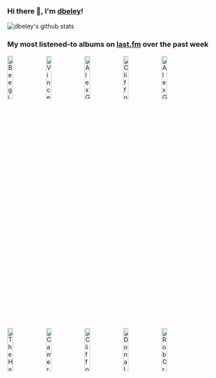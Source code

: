 ### Hi there 👋, I'm [dbeley](https://dbeley.ovh/en)!

![dbeley's github stats](https://github-readme-stats.vercel.app/api?username=dbeley)

### My most listened-to albums on [last.fm](https://www.last.fm/user/d_beley) over the past week

[<img src='https://lastfm.freetls.fastly.net/i/u/300x300/1c9d4b2ff94d4613c6d3bfb8c941f5b3.jpg' width='16%' height='16%' alt='Beegie Adair - Jazz Piano Christmas'>](https://www.last.fm/music/beegie%2badair/jazz%2bpiano%2bchristmas)&nbsp;
[<img src='https://lastfm.freetls.fastly.net/i/u/300x300/4382d477f6ece23af26d3429dad15120.jpg' width='16%' height='16%' alt='Vince Guaraldi - A Charlie Brown Thanksgiving'>](https://www.last.fm/music/vince%2bguaraldi/a%2bcharlie%2bbrown%2bthanksgiving)&nbsp;
[<img src='https://lastfm.freetls.fastly.net/i/u/300x300/03337c9410154aa74af1e6b23bafa085.jpg' width='16%' height='16%' alt='Alex G - RACE'>](https://www.last.fm/music/alex%2bg/race)&nbsp;
[<img src='https://lastfm.freetls.fastly.net/i/u/300x300/a6fc1546ba776d3d70cf33a5fa1f5f77.jpg' width='16%' height='16%' alt='Clifford Brown & Max Roach - Study in Brown'>](https://www.last.fm/music/clifford%2bbrown%2b%2526%2bmax%2broach/study%2bin%2bbrown)&nbsp;
[<img src='https://lastfm.freetls.fastly.net/i/u/300x300/0b8520054cfd8af493b44a8bed0a2361.jpg' width='16%' height='16%' alt='Alex G - TRICK'>](https://www.last.fm/music/alex%2bg/trick)&nbsp;
<br>
[<img src='https://lastfm.freetls.fastly.net/i/u/300x300/6e476391e16c54fd3bd5a9ea45035a58.png' width='16%' height='16%' alt='The Hard Quartet - The Hard Quartet'>](https://www.last.fm/music/the%2bhard%2bquartet/the%2bhard%2bquartet)&nbsp;
[<img src='https://lastfm.freetls.fastly.net/i/u/300x300/fedfb8b9aefe754a4a3ba0a6161541d5.jpg' width='16%' height='16%' alt='Cameron Winter - Heavy Metal'>](https://www.last.fm/music/cameron%2bwinter/heavy%2bmetal)&nbsp;
[<img src='https://lastfm.freetls.fastly.net/i/u/300x300/605d70873a0247110ca91da88d025486.jpg' width='16%' height='16%' alt='Clifford Brown - Memorial Album'>](https://www.last.fm/music/clifford%2bbrown/memorial%2balbum)&nbsp;
[<img src='https://lastfm.freetls.fastly.net/i/u/300x300/06400c9d2bee4895c858983c90c05311.png' width='16%' height='16%' alt='Donald Fagen - Morph The Cat'>](https://www.last.fm/music/donald%2bfagen/morph%2bthe%2bcat)&nbsp;
[<img src='https://lastfm.freetls.fastly.net/i/u/300x300/d6c20722926ba91897732d454aeee1ba.png' width='16%' height='16%' alt='Rob Crow - He Thinks Hes People'>](https://www.last.fm/music/rob%2bcrow/he%2bthinks%2bhe%2527s%2bpeople)&nbsp;
<br>
